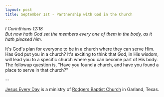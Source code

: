 ```yaml
---
layout: post
title: September 1st - Partnership with God in the Church
---
```


_I Corinthians 12:18  
But now hath God set the members every one of them in the body, as
it hath pleased him._

It's God's plan for everyone to be in a church where they can serve
Him. Has God put you in a church? It's exciting to think that God, in
His wisdom, will lead you to a specific church where you can become
part of His body. The followup question is, "Have you found a church,
and have you found a place to serve in that church?"

 --

<a href=http://jesuseveryday.net>Jesus Every Day</a> is a ministry of <a href=http://rodgersbaptist.net>Rodgers Baptist Church</a> in Garland, Texas.
